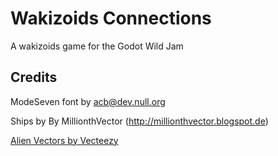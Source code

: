 # Wakizoids Connections
 A wakizoids game for the Godot Wild Jam

## Credits

ModeSeven font by acb@dev.null.org

Ships by By MillionthVector (http://millionthvector.blogspot.de)

<a href="https://www.vecteezy.com/free-vector/alien">Alien Vectors by Vecteezy</a>